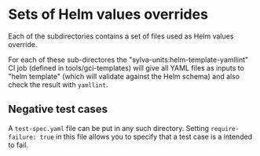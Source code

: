 # Sets of Helm values overrides

Each of the subdirectories contains a set of files used as Helm values override.

For each of these sub-directores the "sylva-units:helm-template-yamllint"
CI job (defined in tools/gci-templates)  will give all YAML files as inputs to
"helm template" (which will validate against the Helm schema) and also check the
result with `yamllint`.

## Negative test cases

A `test-spec.yaml` file can be put in any such directory. Setting `require-failure: true`
in this file allows you to specify that a test case is a intended to fail.
